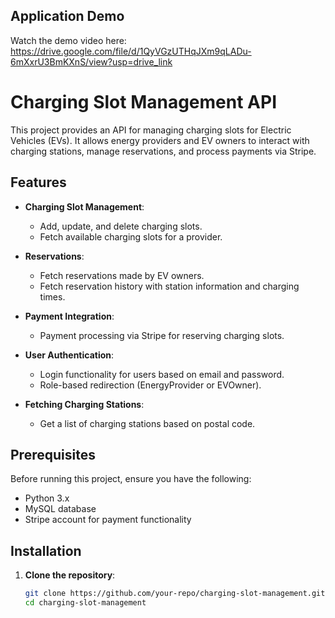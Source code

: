 ##  Application Demo
Watch the demo video here:  https://drive.google.com/file/d/1QyVGzUTHqJXm9qLADu-6mXxrU3BmKXnS/view?usp=drive_link

# Charging Slot Management API
 
This project provides an API for managing charging slots for Electric Vehicles (EVs). It allows energy providers and EV owners to interact with charging stations, manage reservations, and process payments via Stripe.
 
## Features
 
- **Charging Slot Management**:
  - Add, update, and delete charging slots.
  - Fetch available charging slots for a provider.
- **Reservations**:
  - Fetch reservations made by EV owners.
  - Fetch reservation history with station information and charging times.
 
- **Payment Integration**:
  - Payment processing via Stripe for reserving charging slots.
 
- **User Authentication**:
  - Login functionality for users based on email and password.
  - Role-based redirection (EnergyProvider or EVOwner).
 
- **Fetching Charging Stations**:
  - Get a list of charging stations based on postal code.
 
## Prerequisites
 
Before running this project, ensure you have the following:
 
- Python 3.x
- MySQL database
- Stripe account for payment functionality
 
## Installation
 
1. **Clone the repository**:
   ```bash
   git clone https://github.com/your-repo/charging-slot-management.git
   cd charging-slot-management
